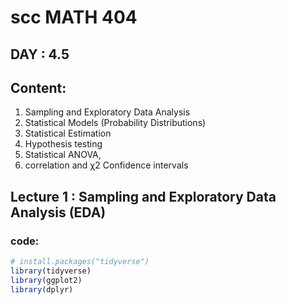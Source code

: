 # scc MATH 404

## DAY : 4.5


## Content:
1. Sampling and Exploratory Data Analysis
2. Statistical Models (Probability Distributions)
3. Statistical Estimation
4. Hypothesis testing
5. Statistical ANOVA, 
6. correlation and χ2 Confidence intervals


## Lecture 1 : Sampling and Exploratory Data Analysis (EDA)

### code:

```R 
# install.packages("tidyverse")
library(tidyverse)
library(ggplot2)
library(dplyr)
``` 
